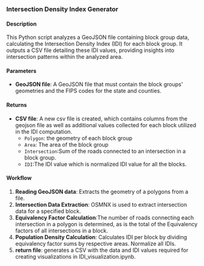 ### Intersection Density Index Generator

#### Description

This Python script analyzes a GeoJSON file containing block group data, calculating the Intersection Density Index (IDI) for each block group. It outputs a CSV file detailing these IDI values, providing insights into intersection patterns within the analyzed area.

#### Parameters

- **GeoJSON file**: A GeoJSON file that must contain the block groups' geometries and the FIPS codes for the state and counties.

#### Returns

- **CSV file**: A new csv file is created, which contains columns from the geojson file as well as additional values collected for each block utilized in the IDI computation.
  - `Polygon`: the geometry of each block group
  - `Area`: The area of the block group
  - `Intersection`:Sum of the roads connected to an intersection in a block group.
  - `IDI`:The IDI value which is normalized IDI value for all the blocks.


#### Workflow

1. **Reading GeoJSON data**: Extracts the geometry of a polygons from a file.
2. **Intersection Data Extraction**: OSMNX is used to extract intersection data for a specified block.
3. **Equivalency Factor Calculation**:The number of roads connecting each intersection in a polygon is determined, as is the total of the Equivalency factors of all intersections in a block.
4. **Population Density Calculation**: Calculates IDI per block by dividing equivalency factor sums by respective areas. Normalize all IDIs.
5. **return file**: generates a CSV with the data and IDI values required for creating visualizations in IDI_visualization.ipynb.
